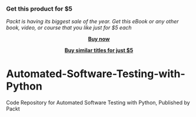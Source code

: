 
### Get this product for $5

<i>Packt is having its biggest sale of the year. Get this eBook or any other book, video, or course that you like just for $5 each</i>


<b><p align='center'>[Buy now](https://packt.link/9781839214592)</p></b>


<b><p align='center'>[Buy similar titles for just $5](https://subscription.packtpub.com/search)</p></b>


# Automated-Software-Testing-with-Python
Code Repository for Automated Software Testing with Python, Published by Packt
